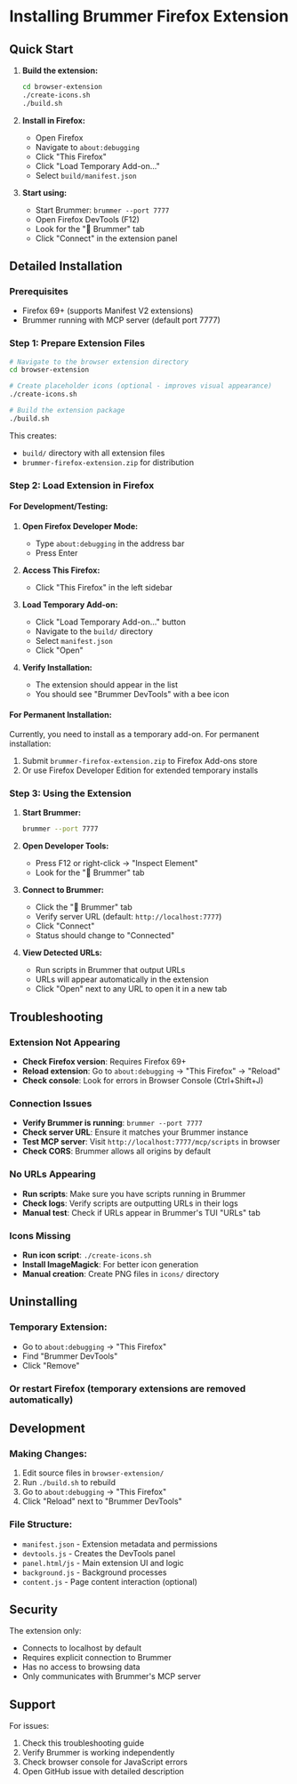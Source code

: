 # Installing Brummer Firefox Extension

## Quick Start

1. **Build the extension:**
   ```bash
   cd browser-extension
   ./create-icons.sh
   ./build.sh
   ```

2. **Install in Firefox:**
   - Open Firefox
   - Navigate to `about:debugging`
   - Click "This Firefox"
   - Click "Load Temporary Add-on..."
   - Select `build/manifest.json`

3. **Start using:**
   - Start Brummer: `brummer --port 7777`
   - Open Firefox DevTools (F12)
   - Look for the "🐝 Brummer" tab
   - Click "Connect" in the extension panel

## Detailed Installation

### Prerequisites

- Firefox 69+ (supports Manifest V2 extensions)
- Brummer running with MCP server (default port 7777)

### Step 1: Prepare Extension Files

```bash
# Navigate to the browser extension directory
cd browser-extension

# Create placeholder icons (optional - improves visual appearance)
./create-icons.sh

# Build the extension package
./build.sh
```

This creates:
- `build/` directory with all extension files
- `brummer-firefox-extension.zip` for distribution

### Step 2: Load Extension in Firefox

#### For Development/Testing:

1. **Open Firefox Developer Mode:**
   - Type `about:debugging` in the address bar
   - Press Enter

2. **Access This Firefox:**
   - Click "This Firefox" in the left sidebar

3. **Load Temporary Add-on:**
   - Click "Load Temporary Add-on..." button
   - Navigate to the `build/` directory
   - Select `manifest.json`
   - Click "Open"

4. **Verify Installation:**
   - The extension should appear in the list
   - You should see "Brummer DevTools" with a bee icon

#### For Permanent Installation:

Currently, you need to install as a temporary add-on. For permanent installation:

1. Submit `brummer-firefox-extension.zip` to Firefox Add-ons store
2. Or use Firefox Developer Edition for extended temporary installs

### Step 3: Using the Extension

1. **Start Brummer:**
   ```bash
   brummer --port 7777
   ```

2. **Open Developer Tools:**
   - Press F12 or right-click → "Inspect Element"
   - Look for the "🐝 Brummer" tab

3. **Connect to Brummer:**
   - Click the "🐝 Brummer" tab
   - Verify server URL (default: `http://localhost:7777`)
   - Click "Connect"
   - Status should change to "Connected"

4. **View Detected URLs:**
   - Run scripts in Brummer that output URLs
   - URLs will appear automatically in the extension
   - Click "Open" next to any URL to open it in a new tab

## Troubleshooting

### Extension Not Appearing

- **Check Firefox version**: Requires Firefox 69+
- **Reload extension**: Go to `about:debugging` → "This Firefox" → "Reload"
- **Check console**: Look for errors in Browser Console (Ctrl+Shift+J)

### Connection Issues

- **Verify Brummer is running**: `brummer --port 7777`
- **Check server URL**: Ensure it matches your Brummer instance
- **Test MCP server**: Visit `http://localhost:7777/mcp/scripts` in browser
- **Check CORS**: Brummer allows all origins by default

### No URLs Appearing

- **Run scripts**: Make sure you have scripts running in Brummer
- **Check logs**: Verify scripts are outputting URLs in their logs
- **Manual test**: Check if URLs appear in Brummer's TUI "URLs" tab

### Icons Missing

- **Run icon script**: `./create-icons.sh`
- **Install ImageMagick**: For better icon generation
- **Manual creation**: Create PNG files in `icons/` directory

## Uninstalling

### Temporary Extension:
- Go to `about:debugging` → "This Firefox"
- Find "Brummer DevTools"
- Click "Remove"

### Or restart Firefox (temporary extensions are removed automatically)

## Development

### Making Changes:

1. Edit source files in `browser-extension/`
2. Run `./build.sh` to rebuild
3. Go to `about:debugging` → "This Firefox"
4. Click "Reload" next to "Brummer DevTools"

### File Structure:

- `manifest.json` - Extension metadata and permissions
- `devtools.js` - Creates the DevTools panel
- `panel.html/js` - Main extension UI and logic
- `background.js` - Background processes
- `content.js` - Page content interaction (optional)

## Security

The extension only:
- Connects to localhost by default
- Requires explicit connection to Brummer
- Has no access to browsing data
- Only communicates with Brummer's MCP server

## Support

For issues:
1. Check this troubleshooting guide
2. Verify Brummer is working independently
3. Check browser console for JavaScript errors
4. Open GitHub issue with detailed description